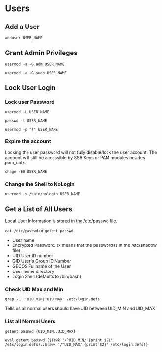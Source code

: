 # Users
## Add a User

`adduser USER_NAME`

## Grant Admin Privileges

`usermod -a -G adm USER_NAME`

`usermod -a -G sudo USER_NAME`

## Lock User Login
### Lock user Password

`usermod -L USER_NAME`

`passwd -l USER_NAME`

`usermod -p "!" USER_NAME`

### Expire the account

Locking the user password will not fully disable/lock the user account. The account will still be accessible by SSH Keys or PAM modules besides pam_unix.

`chage -E0 USER_NAME`

### Change the Shell to NoLogin

`usermod -s /sbin/nologin USER_NAME`

## Get a List of All Users

Local User Information is stored in the /etc/passwd file. 

`cat /etc/passwd` or `getent passwd`

- User name
- Encrypted Password. (x means that the password is in the /etc/shadow file)
- UID User ID number
- GID User's Group ID Number
- GECOS Fullname of the User
- User home directory
- Login Shell (defaults to /bin/bash)

### Check UID Max and Min

`grep -E '^UID_MIN|^UID_MAX' /etc/login.defs`

Tells us all normal users should have UID between UID_MIN and UID_MAX

### List all Normal Users

`getent passwd {UID_MIN..UID_MAX}`

`eval getent passwd {$(awk '/^UID_MIN/ {print $2}' /etc/login.defs)..$(awk '/^UID_MAX/ {print $2}' /etc/login.defs)}`


